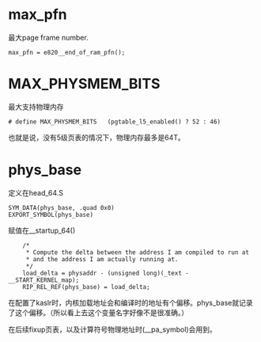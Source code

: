 # max_pfn

最大page frame number.

```
max_pfn = e820__end_of_ram_pfn();
```

# MAX_PHYSMEM_BITS

最大支持物理内存

```
# define MAX_PHYSMEM_BITS	(pgtable_l5_enabled() ? 52 : 46)
```

也就是说，没有5级页表的情况下，物理内存最多是64T。

# phys_base

定义在head_64.S

```
SYM_DATA(phys_base, .quad 0x0)
EXPORT_SYMBOL(phys_base)
```

赋值在__startup_64()

```
	/*
	 * Compute the delta between the address I am compiled to run at
	 * and the address I am actually running at.
	 */
	load_delta = physaddr - (unsigned long)(_text - __START_KERNEL_map);
	RIP_REL_REF(phys_base) = load_delta;
```

在配置了kaslr时，内核加载地址会和编译时的地址有个偏移。phys_base就记录了这个偏移。（所以看上去这个变量名字好像不是很准确。）

在后续fixup页表，以及计算符号物理地址时(__pa_symbol)会用到。